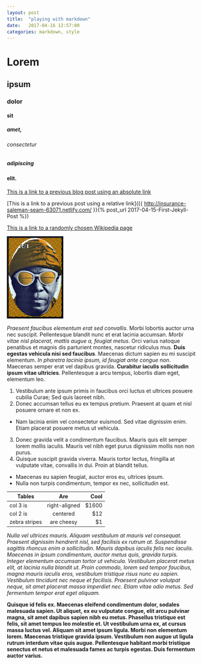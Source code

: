 ```yaml
---
layout: post
title:  "playing with markdown"
date:   2017-04-16 12:57:00
categories: markdown, style
---
```

# Lorem

## ipsum

### dolor

#### sit

##### amet,

###### consectetur

##### adipiscing

#### elit.

[This is a link to a previous blog post using an absolute link](http://insurance-saleman-seam-63071.netlify.com/jekyll/update/2017/04/15/first-jekyll-post)

[This is a link to a previous post using a relative link]({{ http://insurance-saleman-seam-63071.netlify.com/ }}{% post_url 2017-04-15-First-Jekyll-Post %})

[This is a link to a randomly chosen Wikipedia page](https://en.wikipedia.org/wiki/King_Kal%C4%81kaua%27s_world_tour)

![Sun Ra](150x219_SunRa_rollingstone_head.png)

*Praesent faucibus elementum erat sed convallis*. Morbi lobortis auctor urna nec suscipit. Pellentesque blandit nunc et erat lacinia accumsan. *Morbi vitae nisl placerat, mattis augue a, feugiat metus*. Orci varius natoque penatibus et magnis dis parturient montes, nascetur ridiculus mus. **Duis egestas vehicula nisi sed faucibus**. Maecenas dictum sapien eu mi suscipit elementum. *In pharetra lacinia ipsum, id feugiat ante congue non*. Maecenas semper erat vel dapibus gravida. **Curabitur iaculis sollicitudin ipsum vitae ultricies**. Pellentesque a arcu tempus, lobortis diam eget, elementum leo.

1. Vestibulum ante ipsum primis in faucibus orci luctus et ultrices posuere cubilia Curae; Sed quis laoreet nibh.
2. Donec accumsan tellus eu ex tempus pretium. Praesent at quam et nisl posuere ornare et non ex.
  * Nam lacinia enim vel consectetur euismod. Sed vitae dignissim enim. Etiam placerat posuere metus ut vehicula.
3. Donec gravida velit a condimentum faucibus. Mauris quis elit semper lorem mollis iaculis. Mauris vel nibh eget purus dignissim mollis non non purus.
4. Quisque suscipit gravida viverra. Mauris tortor lectus, fringilla at vulputate vitae, convallis in dui. Proin at blandit tellus.
  * Maecenas eu sapien feugiat, auctor eros eu, ultrices ipsum.
  * Nulla non turpis condimentum, tempor ex nec, sollicitudin est.

| Tables        | Are           | Cool  |
| ------------- |:-------------:| -----:|
| col 3 is      | right-aligned | $1600 |
| col 2 is      | centered      |   $12 |
| zebra stripes | are cheesy    |    $1 |


*Nulla vel ultrices mauris. Aliquam vestibulum at mauris vel consequat. Praesent dignissim hendrerit nisl, sed facilisis ex rutrum at. Suspendisse sagittis rhoncus enim a sollicitudin. Mauris dapibus iaculis felis nec iaculis. Maecenas in ipsum condimentum, auctor metus quis, gravida turpis. Integer elementum accumsan tortor ut vehicula. Vestibulum placerat metus elit, at lacinia nulla blandit ut. Proin commodo, lorem sed tempor faucibus, magna mauris iaculis eros, vestibulum tristique risus nunc eu sapien. Vestibulum tincidunt nec neque et facilisis. Praesent pulvinar volutpat neque, sit amet placerat massa imperdiet nec. Etiam vitae odio metus. Sed fermentum tempor erat eget aliquam.*

**Quisque id felis ex. Maecenas eleifend condimentum dolor, sodales malesuada sapien. Ut aliquet, ex eu vulputate congue, elit arcu pulvinar magna, sit amet dapibus sapien nibh eu metus. Phasellus tristique est felis, sit amet tempus leo molestie et. Ut vestibulum urna ex, at cursus massa luctus vel. Aliquam sit amet ipsum ligula. Morbi non elementum lorem. Maecenas tristique gravida ipsum. Vestibulum non augue ut ligula rutrum interdum vitae quis augue. Pellentesque habitant morbi tristique senectus et netus et malesuada fames ac turpis egestas. Duis fermentum auctor varius.**
